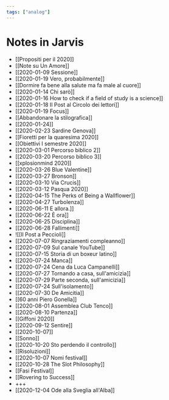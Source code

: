```yaml
---
tags: ["analog"]
---
```

# Notes in Jarvis

- [[Propositi per il 2020]]
- [[Note su Un Amore]]
- [[2020-01-09 Sessione]]
- [[2020-01-19 Vero, probabilmente]]
- [[Dormire fa bene alla salute ma fa male al cuore]]
- [[2020-01-14 Chi sarò]]
- [[2020-01-16 How to check if a field of study is a science]]
- [[2020-01-18 Il Post al Circolo dei lettori]]
- [[2020-01-19 Focus]]
- [[Abbandonare la stilografica]]
- [[2020-01-24]]
- [[2020-02-23 Sardine Genova]]
- [[Fioretti per la quaresima 2020]]
- [[Obiettivi I semestre 2020]]
- [[2020-03-01 Percorso biblico 2]]
- [[2020-03-20 Percorso biblico 3]]
- [[xplosionmind 2020]]
- [[2020-03-26 Blue Valentine]]
- [[2020-03-27 Bronson]]
- [[2020-03-10 Via Crucis]]
- [[2020-03-12 Pasqua 2020]]
- [[2020-04-15 The Perks of Being a Wallflower]]
- [[2020-04-27 Turbolenza]]
- [[2020-06-11 E allora.]]
- [[2020-06-22 È ora]]
- [[2020-06-25 Disciplina]]
- [[2020-06-28 Fallimenti]]
- ![[Il Post a Peccioli]]
- [[2020-07-07 Ringraziamenti compleanno]]
- [[2020-07-09 Sul canale YouTube]]
- [[2020-07-15 Storia di un boxeur latino]]
- [[2020-07-24 Manca]]
- [[2020-07-24 Cena da Luca Campanelli]]
- [[2020-07-27 Tornando a casa, sull'amicizia]]
- [[2020-07-29 Parte seconda, sull'amicizia]]
- [[2020-07-24 Sull'isolamento]]
- [[2020-07-30 De Amicitia]]
- [[60 anni Piero Gonella]]
- [[2020-08-01 Assemblea Club Tenco]]
- [[2020-08-10 Partenza]]
- [[Giffoni 2020]]
- [[2020-09-12 Sentire]]
- [[2020-10-07]]
- [[Sonno]]
- [[2020-10-20 Sto perdendo il controllo]]
- [[Risoluzioni]]
- [[2020-10-07 Nomi festival]]
- [[2020-10-28 The Slot Philosophy]]
- [[Fasi Festival]]
- [[Rovering to Success]]
- +++
- [[2020-12-04 Ode alla Sveglia all'Alba]]